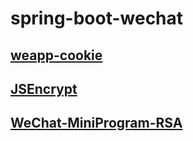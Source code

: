 # spring-boot-wechat

## [weapp-cookie](https://github.com/charleslo1/weapp-cookie)

## [JSEncrypt](https://github.com/travist/jsencrypt)

## [WeChat-MiniProgram-RSA](https://github.com/xuxiaowei-com-cn/WeChat-MiniProgram-RSA)
